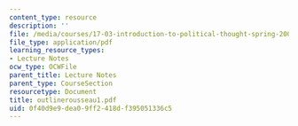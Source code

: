 ```yaml
---
content_type: resource
description: ''
file: /media/courses/17-03-introduction-to-political-thought-spring-2004/0f40d9e9dea09ff2418df395051336c5_outlinerousseau1.pdf
file_type: application/pdf
learning_resource_types:
- Lecture Notes
ocw_type: OCWFile
parent_title: Lecture Notes
parent_type: CourseSection
resourcetype: Document
title: outlinerousseau1.pdf
uid: 0f40d9e9-dea0-9ff2-418d-f395051336c5
---
```

